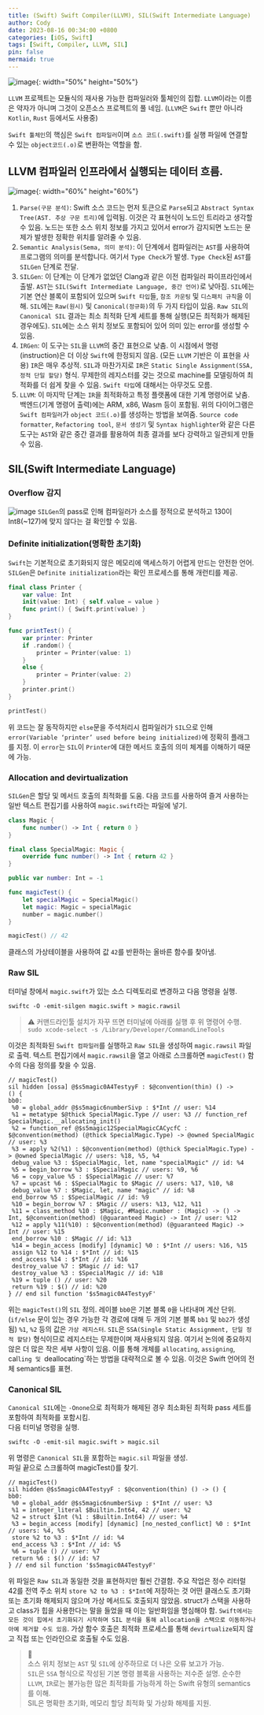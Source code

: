 ```yaml
---
title: (Swift) Swift Compiler(LLVM), SIL(Swift Intermediate Language)
author: Cody
date: 2023-08-16 00:34:00 +0800
categories: [iOS, Swift]
tags: [Swift, Compiler, LLVM, SIL]
pin: false
mermaid: true
---
```

![image](https://github.com/swiftycody/swiftycody.github.io/assets/9062513/e5981c63-180a-45aa-b633-bba86e5e0b1e){: width="50%" height="50%"}


`LLVM` 프로젝트는 모듈식의 재사용 가능한 컴파일러와 툴체인의 집합.
`LLVM`이라는 이름은 약자가 아니며 그것이 오픈소스 프로젝트의 풀 네임.
(`LLVM`은 `Swift` 뿐만 아니라 `Kotlin`, `Rust` 등에서도 사용중)
 
`Swift 툴체인`의 핵심은 `Swift 컴파일러`이며 `소스 코드(.swift)`를 실행 파일에 연결할 수 있는 `object코드(.o)`로 변환하는 역할을 함.

## LLVM 컴파일러 인프라에서 실행되는 데이터 흐름.

![image](https://github.com/swiftycody/swiftycody.github.io/assets/9062513/e0ed4b49-a5c3-4336-bddb-1a49ff6ffaae){: width="60%" height="60%"}

1. `Parse(구문 분석)`: Swift 소스 코드는 먼저 토큰으로 `Parse`되고  `Abstract Syntax Tree(AST. 추상 구문 트리)`에 입력됨. 이것은 각 표현식이 노드인 트리라고 생각할 수 있음. 노드는 또한 소스 위치 정보를 가지고 있어서 error가 감지되면 노드는 문제가 발생한 정확한 위치를 알려줄 수 있음.
2. `Semantic Analysis(Sema, 의미 분석)`: 이 단계에서 컴파일러는 `AST`를 사용하여 프로그램의 의미를 분석합니다. 여기서 `Type Check`가 발생. `Type Check`된 `AST`를 `SILGen` 단계로 전달.
3. `SILGen`: 이 단계는 이 단계가 없었던 Clang과 같은 이전 컴파일러 파이프라인에서 출발. `AST`는 `SIL(Swift Intermediate Language, 중간 언어)`로 낮아짐. `SIL`에는 기본 연산 블록이 포함되어 있으며 `Swift 타입`들, `참조 카운팅` 및 `디스패치 규칙`을 이해. `SIL`에는 `Raw(원시)` 및 `Canonical(정규화)`의 두 가지 타입이 있음. `Raw SIL`의 `Canonical SIL` 결과는 최소 최적화 단계 세트를 통해 실행(모든 최적화가 해제된 경우에도). `SIL`에는 소스 위치 정보도 포함되어 있어 의미 있는 error를 생성할 수 있음.
4. `IRGen`: 이 도구는 `SIL`을 `LLVM`의 중간 표현으로 낮춤. 이 시점에서 명령(instruction)은 더 이상 `Swift`에 한정되지 않음. (모든 `LLVM` 기반은 이 표현을 사용) `IR`은 매우 추상적. `SIL`과 마찬가지로 `IR`은 `Static Single Assignment(SSA, 정적 단일 할당)` 형식. 무제한의 레지스터를 갖는 것으로 machine를 모델링하여 최적화를 더 쉽게 찾을 수 있음. `Swift 타입`에 대해서는 아무것도 모름.
5. `LLVM`: 이 마지막 단계는 `IR`을 최적화하고 특정 플랫폼에 대한 기계 명령어로 낮춤. 백엔드(기계 명령어 출력)에는 ARM, x86, Wasm 등이 포함됨.
위의 다이어그램은 `Swift 컴파일러`가 `object 코드(.o)`를 생성하는 방법을 보여줌. `Source code formatter`, `Refactoring tool`, `문서 생성기` 및 `Syntax highlighter`와 같은 다른 도구는 `AST`와 같은 중간 결과를 활용하여 최종 결과를 보다 강력하고 일관되게 만들 수 있음.
   

## SIL(Swift Intermediate Language)

### Overflow 감지

![image](https://github.com/swiftycody/swiftycody.github.io/assets/9062513/bd6d8ff3-6dae-4635-949e-96658b38e97c)
`SILGen`의 pass로 인해 컴파일러가 소스를 정적으로 분석하고 130이 Int8(~127)에 맞지 않다는 걸 확인할 수 있음.  
   
 

### Definite initialization(명확한 초기화)

`Swift`는 기본적으로 초기화되지 않은 메모리에 액세스하기 어렵게 만드는 안전한 언어.
`SILGen`은 `Definite initialization`라는 확인 프로세스를 통해 개런티를 제공.

```swift
final class Printer {
    var value: Int
    init(value: Int) { self.value = value }
    func print() { Swift.print(value) }
}

func printTest() {
    var printer: Printer
    if .random() {
        printer = Printer(value: 1)
    }
    else {
        printer = Printer(value: 2)
    }
    printer.print()
}

printTest()
```

위 코드는 잘 동작하지만 `else`문을 주석처리시 컴파일러가 `SIL`으로 인해 `error(Variable ‘printer’ used before being initialized)`에 정확히 플래그를 지정. 이 `error`는 `SIL`이 `Printer`에 대한 메서드 호출의 의미 체계를 이해하기 때문에 가능.
 

### Allocation and devirtualization

`SILGen`은 할당 및 메서드 호출의 최적화를 도움. 다음 코드를 사용하여 즐겨 사용하는 일반 텍스트 편집기를 사용하여 `magic.swift`라는 파일에 넣기.

```swift
class Magic {
    func number() -> Int { return 0 }
}

final class SpecialMagic: Magic {
    override func number() -> Int { return 42 }
}

public var number: Int = -1

func magicTest() {
    let specialMagic = SpecialMagic()
    let magic: Magic = specialMagic
    number = magic.number()
}

magicTest() // 42
```

클래스의 가상테이블을 사용하여 값 `42`를 반환하는 올바른 함수를 찾아냄.  
 

### Raw SIL

터미널 창에서 `magic.swift`가 있는 소스 디렉토리로 변경하고 다음 명령을 실행.

```shell
swiftc -O -emit-silgen magic.swift > magic.rawsil
```

> ⚠️ 커맨드라인툴 설치가 자꾸 뜨면 터미널에 아래를 실행 후 위 명령어 수행.  
> `sudo xcode-select -s /Library/Developer/CommandLineTools`

이것은 최적화된 `Swift 컴파일러`를 실행하고 `Raw SIL`을 생성하여 `magic.rawsil` 파일로 출력. 텍스트 편집기에서 `magic.rawsil`을 열고 아래로 스크롤하면 `magicTest()` 함수의 다음 정의를 찾을 수 있음.

```shell
// magicTest()
sil hidden [ossa] @$s5magic0A4TestyyF : $@convention(thin) () ->
() {
bb0:
 %0 = global_addr @$s5magic6numberSivp : $*Int // user: %14
 %1 = metatype $@thick SpecialMagic.Type // user: %3 // function_ref SpecialMagic.__allocating_init()
 %2 = function_ref @$s5magic12SpecialMagicCACycfC : $@convention(method) (@thick SpecialMagic.Type) -> @owned SpecialMagic // user: %3
 %3 = apply %2(%1) : $@convention(method) (@thick SpecialMagic.Type) -> @owned SpecialMagic // users: %18, %5, %4
 debug_value %3 : $SpecialMagic, let, name "specialMagic" // id: %4
 %5 = begin_borrow %3 : $SpecialMagic // users: %9, %6
 %6 = copy_value %5 : $SpecialMagic // user: %7
 %7 = upcast %6 : $SpecialMagic to $Magic // users: %17, %10, %8
 debug_value %7 : $Magic, let, name "magic" // id: %8
 end_borrow %5 : $SpecialMagic // id: %9
 %10 = begin_borrow %7 : $Magic // users: %13, %12, %11
 %11 = class_method %10 : $Magic, #Magic.number : (Magic) -> () -> Int, $@convention(method) (@guaranteed Magic) -> Int // user: %12
 %12 = apply %11(%10) : $@convention(method) (@guaranteed Magic) -> Int // user: %15
 end_borrow %10 : $Magic // id: %13
 %14 = begin_access [modify] [dynamic] %0 : $*Int // users: %16, %15
 assign %12 to %14 : $*Int // id: %15
 end_access %14 : $*Int // id: %16
 destroy_value %7 : $Magic // id: %17
 destroy_value %3 : $SpecialMagic // id: %18
 %19 = tuple () // user: %20
 return %19 : $() // id: %20
} // end sil function '$s5magic0A4TestyyF'
```

위는 `magicTest()`의 `SIL` 정의. 레이블 `bb0`은 기본 블록 `0`을 나타내며 계산 단위. (`if/else` 문이 있는 경우 가능한 각 경로에 대해 두 개의 기본 블록 `bb1` 및 `bb2`가 생성됨) `%1`, `%2` 등의 값은 `가상 레지스터`.
`SIL`은 `SSA(Single Static Assignment, 단일 정적 할당)` 형식이므로 레지스터는 무제한이며 재사용되지 않음. 여기서 논의에 중요하지 않은 더 많은 작은 세부 사항이 있음. 이를 통해 개체를 `allocating`, `assigning`, cal`ling 및 `deallocating`하는 방법을 대략적으로 볼 수 있음. 이것은 Swift 언어의 전체 semantics를 표현.
 

### Canonical SIL

`Canonical SIL`에는 `-Onone`으로 최적화가 해제된 경우 최소화된 최적화 pass 세트를 포함하여 최적화를 포함시킴.  
다음 터미널 명령을 실행.

```shell
swiftc -O -emit-sil magic.swift > magic.sil
```

위 명령은 `Canonical SIL`을 포함하는 `magic.sil` 파일을 생성.  
파일 끝으로 스크롤하여 magicTest()를 찾기.

```shell
// magicTest()
sil hidden @$s5magic0A4TestyyF : $@convention(thin) () -> () {
bb0:
 %0 = global_addr @$s5magic6numberSivp : $*Int // user: %3
 %1 = integer_literal $Builtin.Int64, 42 // user: %2
 %2 = struct $Int (%1 : $Builtin.Int64) // user: %4
 %3 = begin_access [modify] [dynamic] [no_nested_conflict] %0 : $*Int // users: %4, %5
 store %2 to %3 : $*Int // id: %4
 end_access %3 : $*Int // id: %5
 %6 = tuple () // user: %7
 return %6 : $() // id: %7
} // end sil function '$s5magic0A4TestyyF'
```

위 파일은 `Raw SIL`과 동일한 것을 표현하지만 훨씬 간결함.
주요 작업은 정수 리터럴 42를 전역 주소 위치 `store %2 to %3 : $*Int`에 저장하는 것
어떤 클래스도 초기화 또는 초기화 해제되지 않으며 가상 메서드도 호출되지 않았음. struct가 스택을 사용하고 class가 힙을 사용한다는 말을 들었을 때 이는 일반화임을 명심해야 함. `Swift에서는 모든 것이 힙에서 초기화되기 시작하며 SIL 분석을 통해 allocation을 스택으로 이동하거나 아예 제거할 수도 있음`. 가상 함수 호출은 최적화 프로세스를 통해 `devirtualize`되지 않고 직접 또는 인라인으로 호출될 수도 있음.
 

> 📄  
> 소스 위치 정보는 `AST` 및 `SIL`에 상주하므로 더 나은 오류 보고가 가능.  
> `SIL`은 `SSA` 형식으로 작성된 기본 명령 블록을 사용하는 저수준 설명. 순수한 `LLVM`, `IR`로는 불가능한 많은 최적화를 가능하게 하는 Swift 유형의 semantics를 이해.  
> SIL은 명확한 초기화, 메모리 할당 최적화 및 가상화 해제를 지원.